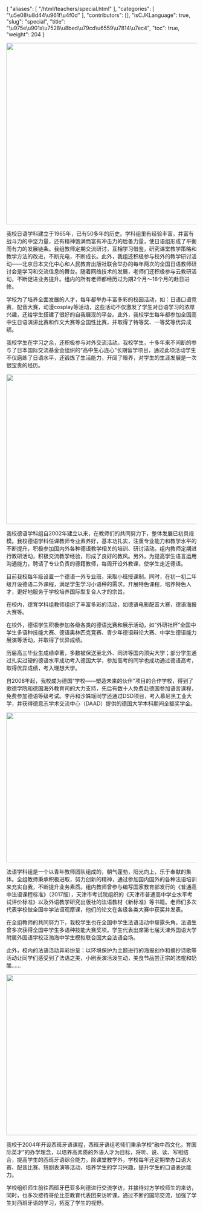{
    "aliases": [
        "/html/teachers/special.html"
    ],
    "categories": [
        "\u5e08\u8d44\u961f\u4f0d"
    ],
    "contributors": [],
    "isCJKLanguage": true,
    "slug": "special",
    "title": "\u975e\u901a\u7528\u8bed\u79cd\u6559\u7814\u7ec4",
    "toc": true,
    "weight": 204
}


<img
    src="https://cdn.tfls.online/mirror/full/cf091b133fcf9c41594212f76df410fa6f8e4562.jpg"
    style="display:block;margin-left:auto;margin-right:auto;"
    decoding="async"
    fetchpriority="auto"
    loading="lazy"
    height="480"
    width="640"
/>




我校日语学科建立于1965年，已有50多年的历史。学科组里有经验丰富，并富有战斗力的中坚力量，还有精神饱满而富有冲击力的后备力量，使日语组形成了平衡而有力的发展链条。我组教师定期交流研讨，互相学习借鉴，研究课堂教学策略和教学方法的改进，不断充电，不断成长。此外，我组还积极参与校外的教学研讨活动——北京日本文化中心和人民教育出版社联合举办的每年两次的全国日语教师研讨会是学习和交流信息的舞台。随着网络技术的发展，老师们还积极参与云教研活动，不断促进业务提升。组内的所有老师都经历过为期2个月～18个月的赴日进修。




学校为了培养全面发展的人才，每年都举办丰富多彩的校园活动，如：日语口语竞赛，配音大赛，动漫cosplay等活动，这些活动不仅激发了学生对日语学习的浓厚兴趣，还给学生搭建了很好的自我展现的平台。此外，我校学生每年都参加全国高中生日语演讲比赛和作文大赛等全国性比赛，并取得了特等奖、一等奖等优异成绩。




我校学生在学习之余，还积极参与对外交流活动。我校学生，十多年来不间断的参与了日本国际交流基金会组织的“高中生心连心”长期留学项目，通过此项活动学生不仅磨练了日语水平，还锻炼了生活能力，开阔了眼界，对学生的生涯发展是一次很宝贵的经历。




  






  






  






<img
    src="https://cdn.tfls.online/mirror/full/6cf6e0983af30462b2369c00600ac4cb3a073f45.jpg"
    style="display:block;margin-left:auto;margin-right:auto;"
    decoding="async"
    fetchpriority="auto"
    loading="lazy"
    height="397"
    width="600"
/>




我校德语学科组自2002年建立以来，在教师们的共同努力下，整体发展已初具规模。我校德语学科任课教师专业素养好，基本功扎实，注重专业能力和教学水平的不断提升，积极参加国内外各种德语教学相关的培训、研讨活动。组内教师定期进行教研活动，积极交流教学经验，形成了良好的教风。另外，为提高学生语言运用沟通能力，聘请了专业负责的德籍教师，每周开设外教课，使学生走近德语。




目前我校每年级设置一个德语一外专业班，采取小班授课制。同时，在初一初二年级开设德语二外课程，满足学生学习小语种的需求，开展特色课程，培养特色人才，更好地服务于学校培养国际型复合人才的宗旨。




在校内，德育学科组教师组织了丰富多彩的活动，如德语电影配音大赛，德语海报大赛等。




在校外，德语学生积极参加各级各类的德语比赛和展示活动，如“外研社杯”全国中学生多语种技能大赛、德语奥林匹克竞赛、青少年德语辩论大赛、中学生德语能力展演等活动，并取得了优异成绩。




历届高三毕业生成绩卓著，多数被保送至北外、同济等国内顶尖大学；部分学生通过扎实过硬的德语水平成功考入德国大学，参加高考的同学也成功通过德语高考，取得优异成绩，考入理想大学。




自2008年起，我校成为德国“学校——塑造未来的伙伴”项目的合作学校，得到了歌德学院和德国海外教育司的大力支持，先后有数十人免费赴德国参加语言课程，免费参加德语等级考试。李丹和沙姝瑶同学还通过DSD项目，考入慕尼黑工业大学，并获得德意志学术交流中心（DAAD）提供的德国大学本科期间全额奖学金。




  






  






  







<img
    src="https://cdn.tfls.online/mirror/full/214212a6b0d44b0eef7f447083ac7c6a38cec5ac.jpg"
    style="display:block;margin-left:auto;margin-right:auto;"
    decoding="async"
    fetchpriority="auto"
    loading="lazy"
    height="397"
    width="600"
/>




法语学科组是一个以青年教师团队组成的，朝气蓬勃，阳光向上，乐于奉献的集体。全组教师秉承积极进取，努力创新的精神，通过参加国内国外的各种法语培训来充实自我，不断提升业务素质。组内教师曾参与编写国家教育部发行的《普通高中法语课程标准》（2017版），天津市考试院组织的《天津市普通高中学业水平考试评价标准》以及外语教学研究出版社的法语教材《新标准》等书籍。老师们多次代表学校做全国中学法语观摩课，他们的论文在各级各类大赛中获奖并发表。




在全组教师的共同努力下，我校学生也在全国中学生法语活动中崭露头角。法语生曾多次获得全国中学生多语种技能大赛奖项。学生代表出席第七届天津外国语大学附属外国语学校泛渤海中学生模拟联合国大会法语会场。




此外，校内的法语活动异彩纷呈：以环境保护为主题进行的海报创作和摘抄诗歌等活动让同学们感受到了法语之美，小剧表演活泼生动，美食节品尝正宗的法棍和奶酪……




  





  





  






<img
    src="https://cdn.tfls.online/mirror/full/3680d16f0f40d61155630d1df261ada652e3a46c.jpg"
    style="display:block;margin-left:auto;margin-right:auto;"
    decoding="async"
    fetchpriority="auto"
    loading="lazy"
    height="426"
    width="640"
/>




我校于2004年开设西班牙语课程，西班牙语组老师们秉承学校“融中西文化，育国际英才”的办学理念，以培养高素质的外语人才为目标，将听、说、读、写相结合，提高学生的西班牙语综合能力。除课堂教学外，学校每年还定期举办口语大赛、配音比赛、短剧表演等活动，培养学生的学习兴趣，提升学生的口语表达能力。




学校组织师生前往西班牙巴亚多利德进行交流学访，并接待对方学校师生的来访，同时，也多次接待哥伦比亚教育代表团来访听课。通过不断的国际交流，加强了学生对西班牙语的学习，拓宽了学生的视野。




  



